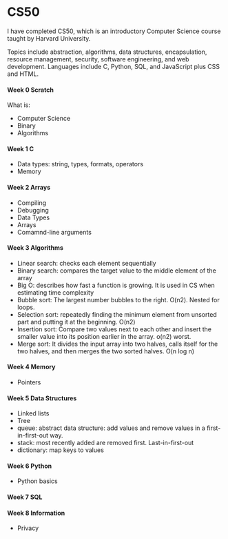 # CS50

I have completed CS50, which is an introductory Computer Science course taught by Harvard University.

Topics include abstraction, algorithms, data structures, encapsulation, resource management, security, software engineering, and web development. Languages include C, Python, SQL, and JavaScript plus CSS and HTML.

#### Week 0 Scratch

What is:
- Computer Science
- Binary
- Algorithms 

#### Week 1 C
- Data types: string, types, formats, operators
- Memory

#### Week 2 Arrays
- Compiling
- Debugging
- Data Types
- Arrays
- Comamnd-line arguments

#### Week 3 Algorithms
- Linear search: checks each element sequentially
- Binary search: compares the target value to the middle element of the array
- Big O: describes how fast a function is growing. It is used in CS when estimating time complexity
- Bubble sort: The largest number bubbles to the right. O(n2). Nested for loops. 
- Selection sort: repeatedly finding the minimum element from unsorted part and putting it at the beginning. O(n2) 
- Insertion sort: Compare two values next to each other and insert the smaller value into its position earlier in the array. o(n2) worst.
- Merge sort: It divides the input array into two halves, calls itself for the two halves, and then merges the two sorted halves. O(n log n)

#### Week 4 Memory
- Pointers

#### Week 5 Data Structures
- Linked lists
- Tree
- queue: abstract data structure: add values and remove values in a first-in-first-out way. 
- stack: most recently added are removed first. Last-in-first-out
- dictionary: map keys to values

#### Week 6 Python
- Python basics

#### Week 7 SQL

#### Week 8 Information
- Privacy
